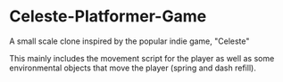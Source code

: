 # Celeste-Platformer-Game
A small scale clone inspired by the popular indie game, "Celeste"

This mainly includes the movement script for the player as well as some environmental objects that move the player (spring and dash refill).
